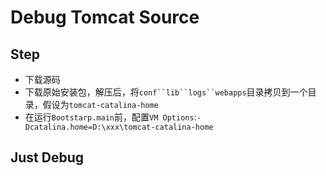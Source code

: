 # Debug Tomcat Source


## Step

- 下载源码
- 下载原始安装包，解压后，将`conf``lib``logs``webapps`目录拷贝到一个目录，假设为`tomcat-catalina-home`
- 在运行`Bootstarp.main`前，配置`VM Options`:`-Dcatalina.home=D:\xxx\tomcat-catalina-home`


## Just Debug
